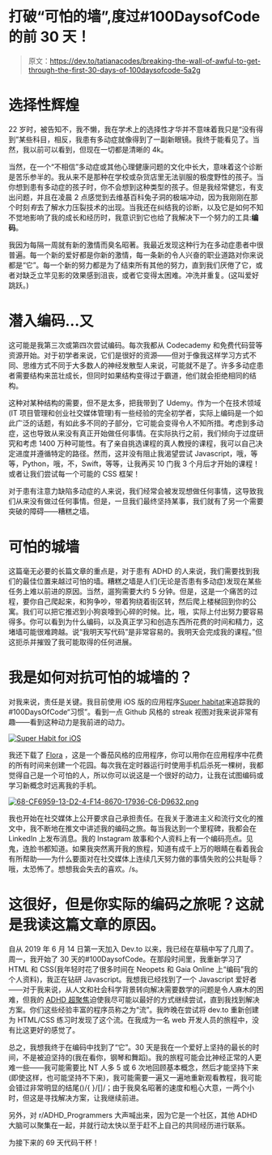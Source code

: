 # 打破“可怕的墙”,度过#100DaysofCode 的前 30 天！

> 原文：<https://dev.to/tatianacodes/breaking-the-wall-of-awful-to-get-through-the-first-30-days-of-100daysofcode-5a2g>

# 选择性辉煌

22 岁时，被告知不，我不懒，我在学术上的选择性才华并不意味着我只是“没有得到”某些科目，相反，我患有多动症就像得到了一副新眼镜。我终于能看见了。当然，我以前可以看到，但现在一切都是清晰的 4k。

当然，在一个“不相信”多动症或其他心理健康问题的文化中长大，意味着这个诊断是苦乐参半的。我从来不是那种在学校或杂货店里无法驯服的极度野性的孩子。当你想到患有多动症的孩子时，你不会想到这种类型的孩子。但是我经常健忘，有支出问题，并且在凌晨 2 点感觉到去维基百科兔子洞的极端冲动，因为我刚刚在那个时刻*有*去了解水力压裂技术的出现。当我还在纠结我的诊断，以及它是如何不知不觉地影响了我的成长和经历时，我意识到它也给了我解决下一个努力的工具:**编码**。

我因为每隔一周就有新的激情而臭名昭著。我最近发现这种行为在多动症患者中很普遍。每一个新的爱好都是你新的激情，每一条新的令人兴奋的职业道路对你来说都是“它”。每一个新的努力都是为了结束所有其他的努力，直到我们厌倦了它，或者对缺乏立竿见影的效果感到沮丧，或者它变得太困难。冲洗并重复。(这叫爱好跳跃。)

# 潜入编码...又

这可能是我第三次或第四次尝试编码。每次我都从 Codecademy 和免费代码营等资源开始。对于初学者来说，它们是很好的资源——但对于像我这样学习方式不同、思维方式不同于大多数人的神经发散型人来说，可能就不是了。许多多动症患者需要结构来茁壮成长，但同时如果结构变得过于霸道，他们就会拒绝相同的结构。

这种对某种结构的需要，但不是太多，把我带到了 Udemy。作为一个在技术领域(IT 项目管理和创业社交媒体管理)有一些经验的完全初学者，实际上编码是一个如此广泛的话题，有如此多不同的子部分，它可能会变得令人不知所措。考虑到多动症，这也导致从来没有真正开始做任何事情。在实际执行之前，我们倾向于过度研究和考虑 1400 万种可能性。有了亲自挑选课程的真人教授的课程，我可以自己决定进度并遵循特定的路径。然而，这并没有阻止我渴望尝试 Javascript，哦，等等，Python，哦，不，Swift，等等，让我再买 10 门我 3 个月后才开始的课程！或者让我们尝试每一个可能的 CSS 框架！

对于患有注意力缺陷多动症的人来说，我们经常会被发现想做任何事情，这导致我们从来没有做过任何事情。但是，一旦我们最终坚持某事，我们就有了另一个需要突破的障碍——糟糕之墙。

# 可怕的城墙

这篇毫无必要的长篇文章的重点是，对于患有 ADHD 的人来说，我们需要找到我们的最佳位置来越过可怕的墙。糟糕之墙是人们(无论是否患有多动症)发现在某些任务上难以前进的原因。当然，遛狗需要大约 5 分钟。但是，这是一个痛苦的过程，要你自己爬起来，和狗争吵，带着狗绕着街区转，然后爬上楼梯回到你的公寓。我们可以把它推迟到小狗哀嚎到心碎的时候。比，哦，实际上付出努力要容易得多。你可以看到为什么编码，以及真正学习和创造东西所花费的时间和精力，这堵墙可能很难跨越。说“我明天写代码”是非常容易的。我明天会完成我的课程。”但这扼杀并摧毁了我可能取得的任何进展。

# 我是如何对抗可怕的城墙的？

对我来说，责任是关键。我目前使用 iOS 版的应用程序[Super habitat](https://www.superhabit.co/)来追踪我的#100DaysOfCode“习惯”。看到一点 Github 风格的 streak 视图对我来说非常有趣——看到这种动力是我前进的动力。

[![Super Habit for iOS](img/47a6fd9c984702dd0a74c312cc7155de.png)](https://res.cloudinary.com/practicaldev/image/fetch/s--z5QEm9r_--/c_limit%2Cf_auto%2Cfl_progressive%2Cq_auto%2Cw_880/https://i.postimg.cc/DZ8Xgydg/31864-EED-A231-4-CE0-BB6-F-35-CDC87-A523-C.png)

我还下载了 [Flora](https://flora.appfinca.com/) ，这是一个番茄风格的应用程序，你可以用你在应用程序中花费的所有时间来创建一个花园。每次我在定时器运行时使用手机后杀死一棵树，我都觉得自己是一个可怕的人，所以你可以说这是一个很好的动力，让我在试图编码或学习新概念时远离我的手机。

[![68-CF6959-13-D2-4-F14-8670-17936-C6-D9632.png](img/e43dda7d9d9b74cd1d0cbf91384b09f1.png)](https://postimg.cc/jwkswrg4)

我也开始在社交媒体上公开要求自己承担责任。在我关于激进主义和流行文化的推文中，我不断地在推文中讲述我的编码之旅。每当我达到一个里程碑，我都会在 LinkedIn 上发布消息。我的 Instagram 故事和个人资料上有一个编码亮点。见鬼，连脸书都知道。如果我突然离开我的旅程，知道有成千上万的眼睛在看着我会有所帮助——为什么要面对在社交媒体上连续几天努力做的事情失败的公共耻辱？哦，太恐怖了。想想我会失去的喜欢。/s。

# 这很好，但是你实际的编码之旅呢？这就是我读这篇文章的原因。

自从 2019 年 6 月 14 日第一天加入 Dev.to 以来，我已经在草稿中写了几周了。周一，我开始了 30 天的#100DaysofCode。在那段时间里，我重新学习了 HTML 和 CSS(我年轻时花了很多时间在 Neopets 和 Gaia Online 上“编码”我的个人资料)，我正在钻研 Javascript。我想我已经找到了一个 Javascript 爱好者——对于我来说，从人文和社会科学背景转向解决需要数学的问题是令人麻木的困难，但我的 [ADHD 超聚焦](https://www.webmd.com/add-adhd/hyperfocus-flow)迫使我尽可能以最好的方式继续尝试，直到我找到解决方案。你们这些经验丰富的程序员称之为“流”。我昨晚在尝试将 dev.to 重新创建为 HTML/CSS 练习时发现了这个流。在我成为一名 web 开发人员的旅程中，没有比这更好的感觉了。

总之，我想我终于在编码中找到了“它”。30 天是我在一个爱好上坚持的最长的时间，不是被迫坚持的(我在看你，钢琴和舞蹈)。我的旅程可能会比神经正常的人更难一些——我可能需要比 NT 人多 5 或 6 次地回顾基本概念，然后才能坚持下来(即使这样，也可能坚持不下来)，我可能需要一遍又一遍地重新观看教程，我可能会错过非常明显的结尾()/{ }/[]/；由于我臭名昭著的速度和粗心大意，一两个小时，但这是寻找解决方案，让我继续前进。

另外，对 r/ADHD_Programmers 大声喊出来，因为它是一个社区，其他 ADHD 大脑可以聚集在一起，并就行动太快以至于赶不上自己的共同经历进行联系。

为接下来的 69 天代码干杯！